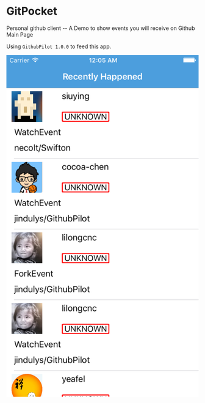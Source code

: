 # GitPocket

Personal github client -- A Demo to show events you will receive on Github Main Page 

Using `GithubPilot 1.0.0` to feed this app.

![V1.0](GitPocket/Img/githubpilotv1.png)

